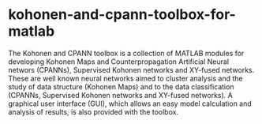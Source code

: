 # kohonen-and-cpann-toolbox-for-matlab
The Kohonen and CPANN toolbox is a collection of MATLAB modules for developing Kohonen Maps and Counterpropagation Artificial Neural networs (CPANNs), Supervised Kohonen networks and XY-fused networks. These are well known neural networks aimed to cluster analysis and the study of data structure (Kohonen Maps) and to the data classification (CPANNs, Supervised Kohonen networks and XY-fused networks). A graphical user interface (GUI), which allows an easy model calculation and analysis of results, is also provided with the toolbox.
